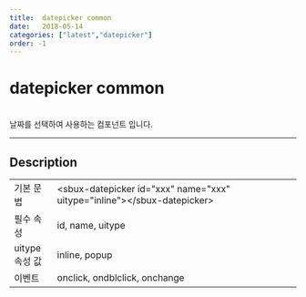 ```yaml
---
title:  datepicker common
date:   2018-05-14
categories: ["latest","datepicker"]
order: -1
---
```


datepicker common
===

<br>
날짜를 선택하여 사용하는 컴포넌트 입니다.

---

## Description

<table style="width:100%">
    <colgroup>
        <col width="15%"/>
        <col width="35%"/>
        <col width="15%"/>
        <col width="35%"/>
    </colgroup>
    <tr>
        <td class="tdTitle">기본 문법</td>
        <td colspan="3">&lt;sbux-datepicker id="xxx" name="xxx" uitype="inline"&gt;&lt;/sbux-datepicker&gt;</td>
    </tr>
    <tr>
        <td class="tdTitle">필수 속성</td>
        <td colspan="3">id, name, uitype</td>
    </tr>
    <tr>
        <td class="tdTitle">uitype 속성 값</td>
        <td colspan="3">inline, popup</td>
    </tr>
    <tr>
        <td class="tdTitle">이벤트</td>
        <td colspan="3">onclick, ondblclick, onchange</td>
    </tr>
</table>